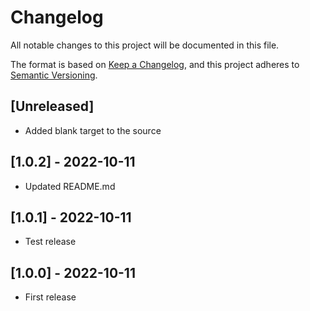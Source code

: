 # Changelog
All notable changes to this project will be documented in this file.

The format is based on [Keep a Changelog](https://keepachangelog.com/en/1.0.0/),
and this project adheres to [Semantic Versioning](https://semver.org/spec/v2.0.0.html).

## [Unreleased]
- Added blank target to the source

## [1.0.2] - 2022-10-11
- Updated README.md

## [1.0.1] - 2022-10-11
- Test release

## [1.0.0] - 2022-10-11
- First release
